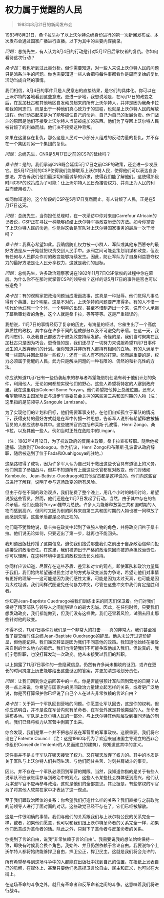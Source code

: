 # 权力属于觉醒的人民

> 1983年8月21日的新闻发布会

1983年8月21日，桑卡拉举办了以上沃尔特总统身份进行的第一次新闻发布或。本次发布会通过国家广播进行直播。以下为其中的主要内容摘录。

*问题*：总统先生，有人认为8月4日的行动是针对5月17日后掌权者的复仇。你如何看待这次行动？

*桑卡拉*：我也听到过此类分析。但你需要知道，对一些人来说上沃尔特人民的问题只是派系斗争的问题。你也需要知道一些人会把将每件事都看作是周而复始的复仇活动当成自然的事情。

我们相信，8月4日的事件只是人民意志的直接结果，是它们的具体化。你可以在上沃尔特的各地看到这些意志。更进一步地，我想说地是，在5月17日的政变之后，在瓦加杜古和其他地区自发动员起来的所有上沃尔特人，并非是因为我桑卡拉和我的同志们，而是出于一种他们真心致力于的进程，也就是上沃尔特人民的解放进程。他们动员起来是为了能够抓住自己的命运，自己为自己的发展负责。他们战斗的原因是他们不接受上沃尔特人当前被施加的东西。他们为了夺回上沃尔特人民被背叛了的利益而战。他们决不接受这种背叛。

如果在这里存在复仇，那么这是人民对一小部分人组成的反动力量的复仇。并不存在一个集团对另一个集团的复仇。

*问题*：总统先生，CNR是5月17日之前的CSP的延续吗？

*桑卡拉*：是的。我们承诺CNR既会延续5月17日之前CSP的政策，还会进一步发展它。是5月17日前的CSP使得我们能够联系上沃尔特人民，使得他们可以表达自身想法，并告诉我们他们最深切和最诚挚的诉求，使得我们能了解他们。这使得那段时间CSP的政策成为了可能：让上沃尔特人民日渐接管权力、并真正为人民的利益而使用权力。

如同你知道的，这个阶段的CSP在5月17日戛然而止。有人背叛了人民，正是在5月17日这天。

*问题*：总统先生，当你担任总理时，在一次采访中你对来自Carrefour Africain的记者说，CSP正在寻找一种能够终结上沃尔特军事政变历史的方法。如今你掌管了上沃尔特人民的命运，你觉得这会是军队对上沃尔特国家事务的最后一次干涉吗？

*桑卡拉*：我真心希望如此。我确信防止权力被一小群人、军队或其他东西篡夺的最好方法是从一开始就把权责交到人民手中。派阀之间可能会策划阴谋和政变，但没有任何与人民群众作对的政变能够持续发生。因此，防止军队为了自身利益篡夺权力的最好方法是让人民分享权力，这就是我们的目标。

*问题*：总统先生，许多政治观察家说在1982年11月7日CSP掌权的过程中你在幕后。为什么你不在那时就掌管CSP的领导权？这样的话5月17日的事件是否也可以被避免？

*桑卡拉*：有的观察家把政治问题当成漫画故事，这真是一种耻辱。他们觉得凡事总得有个英雄、出个明星。这是不对的。上沃尔特的问题要严肃得多。有的人不惜一切代价地幻想一个个体、一个明星的出现，甚至不惜制造出一个来，说有个人承担了幕后策划者的角色，这个人就是桑卡拉，等等等等。这是严重错误的。

我想说，11月7日的事情经历了复杂的历史，有海量的经过。它催生出了一个高度异质性的政权，其中存在许多不同的组成部分以及不可避免的矛盾。在这一天，我的同志们、以及我自己都致力于避免政变持续发酵。奇怪的是，我们当时聚集在瓦加杜古只是因为巧合。更奇怪的是，我们还尽了一切努力来说服希望11月7日事件发生的人放弃他们的计划。但你知道并非所有人都持有相同的立场。有的人满足于带一些部队并因此获得一些权力；还有一些人有不同的打算。然而最重要的是，权力必须属于觉醒的人民。武力只是解决问题的一种有限的、偶然的和补充性的方法。

你应该知道11月7日有一些伪装起来的参与者希望能借机创造有利于他们计划的条件，利用他人，无论如何都想实现他们的野心。这些人希望将特定的人塞到政府里。我在这里明示Colonel Some Yoryan。他们希望把他捧上总统位置。还有人希望能释放由国家矫正与进步军事委员会关押的某些第三共和国时期的人物（注：这里指的是前领导人Sangoule Lamizana）。

为了实现他们的计划和目标，他们需要军事支持。在他们自知孤立于军队的情况下，获得支持的最好方式就是在军中传播一种思想，告诉军人说所有希望释放被捕官员的人都应该参与其中。这些被捕官员包括布莱斯·孔波雷、Henri Zongo、桑卡拉，以及其他一些人，例如当时正处在危险中的Lingani。

（注：1982年4月12日，为了抗议政府的反民主政策，桑卡拉宣布辞职。随后他被逮捕、流放到了Dedougou。作为抗议，Henri Zongo和布莱斯·孔波雷从政府辞职，随后被送到了位于Fada和Ouahigouya的驻地。）

这条路取得了成功，因为许多军人认为自己对于救出这些长官具有道德上的义务。他们同意了参加战斗，但并不知道所有上面这些长官都反对政变。他们对诸如Kamboule、Jean-Batiste-Ouedraogo和其他官员都是这样说的。他们向这些官员进行了解释，说明了参与这场政变的所有风险。

但由于存在不同的政治观点，我们花费了整个晚上，用几个小时的时间讨论，希望说服这些官员。然而，他们还是在11月7日发起了行动。当然，由于其中存在的各种矛盾，他们没能将Yoryan推举为总统。许多人为能够释放第三共和国时期的人物而感到高兴，但同时又因为别的同样来自第三共和国时期的人物也被一同释放了而感到失望。这些矛盾都是必须正视的。

他们毫不犹豫地说，桑卡拉在政变中起到了铁腕人物的角色，并将政变归咎于桑卡拉。他们说无论如何，只要迈出了第一步，就再也不能回头。

我知道出版社传播了这类信息，迫使我们接受那些我们之前出于自身政治信仰而拒绝接受的政治责任。在这里，我们被迫出于严格的政治原因而被迫承担政治责任。你可以理解，在这种环境中诞生的政权没法长久维持。

你同样应该知道，尽管存在这些矛盾、差异和对立的观点，即使军队和政治力量属于我们，我们始终希望通过民主讨论的方式与政变派势力争论，希望让他们对事情有更好的理解——这可能是因为我们感性太重，可能是因为太过天真，也可能是因为太过坦诚。我们同样试图避免任何暴力冲突，尽管在这些冲突中我们肯定是胜利者。

你知道Jean-Baptiste Ouedraogo被我们训练出来的同志们保卫着。他们对我们保持了精英部队与领导人之间能够建立的最大忠诚。因此，在任何时候，只要我们想发动政变，我们都能做到，但我们没有这样做。我们还冒着风险，试图去阻止那些针对他的政变。

不得不说，11月7日事件对我们是一个非常大的打击——真的非常大。我们甚至准备了提交给时任总统Jean-Baptiste Ouedraogo的辞呈。他从未公开过这份辞呈，但他能记得。我们递交辞呈是因为我们不同意他的政策。我知道他始终在接受来自别的什么地方的指示。我们也清楚我们不可能争取他加入我们。但说真的，我们宁愿辞职，也没打算发动一次政变。他从未接受过我们的辞职。

以上揭露了11月7日事件的一些隐藏信息。仍然有许多尚未揭晓的谜团，或许在更长的时间跨度上历史能够给出这些谜团的答案，并更加清楚地划分责任。

*问题*：让我们回到你之前回答中的一点。你是否能够预计军队回到营地的日期？从另一点上来说，你希望与国家内的民间政治力量建立起怎样的关系，或者更广泛地说，你是否打算保护你已经说了自己个人在过去非常依赖的言论自由？

*桑卡拉*：关于第一个军队回到营地的问题。你愿意让军队回去，这是你的权利。但你应该明白，并不是说在军营内就有革命者、在军营外就是其他类型的人。革命者遍布各地。军队是上沃尔特人民的一部分，与上沃尔特其他阶层受到相同矛盾的制约。我们已经将权力从军营中剥离了出来。

你会发现，我们是第一个并不把总部设在军营里的军事政权。这很重要。我们将它设在了Entente Council （注：这是1960年代为了欢迎来自法国主导建立的西非合作组织Conseil de l'entente的人员而建立的建筑），你知道这其中的含义。

这件事并不是关于军队在哪天接管了权力、又在哪天放弃了权力的。其中的本质是关于军队与上沃尔特人们共同生活、与他们同甘共苦、时刻并肩战斗的事实。

因此，并不存在一个军队必须回到军营的期限。当然，我知道你指的是关于有些人说军队不应该继续参与到政治中的观点。这些人令某些社会群体感到高兴，他们认为*某些*军官不应再参与政治。这就是他们的全部意思。其证据是，有些掌权的军官为了将其他人软禁在家中才表达了这一观点。

至于我们跟政治团体的关系：你希望我们打造什么样的关系？我们直接与之前政党的前领导人进行了面对面的对话。这些政党已经不存在了，它们已经被解散。

这是一件很明确的事情。我们与他们的关系跟我们与上沃尔特公民的关系完全一样，或者，如果他们愿意，也可以和我们跟上沃尔特革命者的关系完全一样，如果他们愿意成为革命者的话。除此之外，只剩下了革命者与反革命者的关系。

你提到了言论自由，说我”非常依赖于言论自由”。我需要说我的想法始终保持一致，即使有时候我会换个角色。我始终、并且仍然依赖于言论自由。我要说每个上沃尔特人都将始终能够捍卫自由，捍卫公正，捍卫民主。这就是我们将会允许的。

所有希望参与到这场斗争中的人都能在出版社中找到自己的位置，在报纸上发表自己的见解，在媒体上、甚至只要他们愿意捍卫言论自由、民主和正义，也可以在大街上。

在这场革命的斗争之外，就只有革命者和反革命者之间的斗争。这意味着我们将进行战斗。
